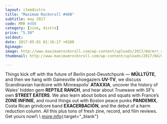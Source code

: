 ```yaml
---
layout: itemdistro
title: "Maximum Rocknroll #408"
subtitle: may 2017
code: MRR #408
category: [zine, distro]
price: "5.50"
soldout:
date: 2017-05-01 01:16:17 +0100
bgimage:
image: http://www.maximumrocknroll.com/wp-content/uploads/2017/04/mrr_408_cvr.jpg
thumbnail: http://www.maximumrocknroll.com/wp-content/uploads/2017/04/mrr_408_cvr.jpg

---
```


Things kick off with the future of Berlin post-Deustchpunk — **MÜLLTÜTE**, and then we hang with Gainesville shoegazers **UV-TV**, we discuss Scandinavian hardcore with Minneapolis’ **ATAXXIA**, uncover the history of Wales’ hidden gem **REPTILE RANCH**, and hear about Truewave with SF’s own **STREET EATERS**. We also learn about bobos and squats with France’s **ZONE INFINIE**, and round things out with Boston peace punks **PANDEMIX**, Costa Rican grindcore band **EXACERBACIÓN**, and the debut of a harm reduction column. All this plus tons of fresh zine, record, and film reviews. Get yours now!\\
\\
[more info](http://www.maximumrocknroll.com){:target="_blank"}